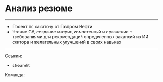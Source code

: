 # Анализ резюме
---
- Проект по хакатону от Газпром Нефти
- Чтение CV, создание матриц компетенций и сравнение с требованиями для рекомендаций определенных вакансий из ИИ сектора и желательных улучшений в своих навыках
---
Ссылки:
- streamlit

Команда:
